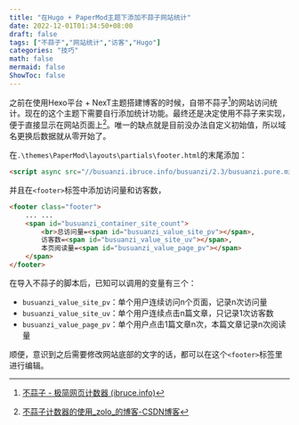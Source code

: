 ```yaml
---
title: "在Hugo + PaperMod主题下添加不蒜子网站统计"
date: 2022-12-01T01:34:50+08:00
draft: false
tags: ["不蒜子","网站统计","访客","Hugo"]
categories: "技巧"
math: false
mermaid: false
ShowToc: false
---
```


之前在使用Hexo平台 + NexT主题搭建博客的时候，自带不蒜子[^1]的网站访问统计。现在的这个主题下需要自行添加统计功能。最终还是决定使用不蒜子来实现，便于直接显示在网站页面上[^2]。唯一的缺点就是目前没办法自定义初始值，所以域名更换后数据就从零开始了。

<!--more-->

在`.\themes\PaperMod\layouts\partials\footer.html`的末尾添加：

```html
<script async src="//busuanzi.ibruce.info/busuanzi/2.3/busuanzi.pure.mini.js"></script>
```

并且在`<footer>`标签中添加访问量和访客数，

```html
<footer class="footer">
    ... ...
    <span id="busuanzi_container_site_count">
        <br>总访问量=<span id="busuanzi_value_site_pv"></span>, 
        访客数=<span id="busuanzi_value_site_uv"></span>, 
        本页阅读量=<span id="busuanzi_value_page_pv"></span>
    </span>
</footer>
```

在导入不蒜子的脚本后，已知可以调用的变量有三个：

* `busuanzi_value_site_pv`：单个用户连续访问n个页面，记录n次访问量
* `busuanzi_value_site_uv`：单个用户连续点击n篇文章，只记录1次访客数
* `busuanzi_value_page_pv`：单个用户点击1篇文章n次，本篇文章记录n次阅读量

顺便，意识到之后需要修改网站底部的文字的话，都可以在这个`<footer>`标签里进行编辑。

[^1]: [不蒜子 - 极简网页计数器 (ibruce.info)](http://busuanzi.ibruce.info/)
[^2]:[不蒜子计数器的使用_zolo_的博客-CSDN博客](https://blog.csdn.net/weixin_46247581/article/details/105848853)
